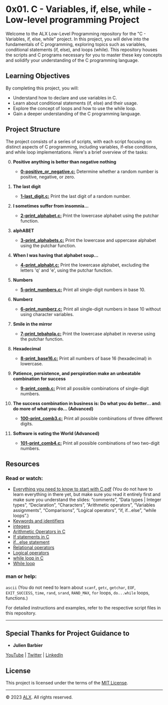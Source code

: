 # 0x01. C - Variables, if, else, while - Low-level programming Project

Welcome to the ALX Low-Level Programming repository for the "C - Variables, if, else, while" project. In this project, you will delve into the fundamentals of C programming, exploring topics such as variables, conditional statements (if, else), and loops (while). This repository houses the scripts and C programs necessary for you to master these key concepts and solidify your understanding of the C programming language.

## Learning Objectives

By completing this project, you will:

- Understand how to declare and use variables in C.
- Learn about conditional statements (if, else) and their usage.
- Explore the concept of loops and how to use the while loop.
- Gain a deeper understanding of the C programming language.

## Project Structure

The project consists of a series of scripts, with each script focusing on distinct aspects of C programming, including variables, if-else conditions, and while loop implementations. Here's a brief overview of the tasks:

0. **Positive anything is better than negative nothing**
    - **[0-positive_or_negative.c:](0-positive_or_negative.c)** Determine whether a random number is positive, negative, or zero.

1. **The last digit**
    - **[1-last_digit.c:](1-last_digit.c)** Print the last digit of a random number.

2. **I sometimes suffer from insomnia...**
    - **[2-print_alphabet.c:](2-print_alphabet.c)** Print the lowercase alphabet using the putchar function.

3. **alphABET**
    - **[3-print_alphabets.c:](3-print_alphabets.c)** Print the lowercase and uppercase alphabet using the putchar function.

4. **When I was having that alphabet soup...**
    - **[4-print_alphabt.c:](4-print_alphabt.c)** Print the lowercase alphabet, excluding the letters 'q' and 'e', using the putchar function.

5. **Numbers**
    - **[5-print_numbers.c:](5-print_numbers.c)** Print all single-digit numbers in base 10.

6. **Numberz**
    - **[6-print_numberz.c:](6-print_numberz.c)** Print all single-digit numbers in base 10 without using character variables.

7. **Smile in the mirror**
    - **[7-print_tebahpla.c:](7-print_tebahpla.c)** Print the lowercase alphabet in reverse using the putchar function.

8. **Hexadecimal**
    - **[8-print_base16.c:](8-print_base16.c)** Print all numbers of base 16 (hexadecimal) in lowercase.

9. **Patience, persistence, and perspiration make an unbeatable combination for success**
    - **[9-print_comb.c:](9-print_comb.c)** Print all possible combinations of single-digit numbers.

10. **The success combination in business is: Do what you do better... and: do more of what you do... (Advanced)**
    - **[100-print_comb3.c:](100-print_comb3.c)** Print all possible combinations of three different digits.

11. **Software is eating the World (Advanced)**
    - **[101-print_comb4.c:](101-print_comb4.c)** Print all possible combinations of two two-digit numbers.


## Resources

### Read or watch:

- [Everything you need to know to start with C.pdf](https://s3.amazonaws.com/alx-intranet.hbtn.io/uploads/misc/2022/4/e0ccf91eec6b977a9e00ed384dc285df9c2772e3.pdf?X-Amz-Algorithm=AWS4-HMAC-SHA256&X-Amz-Credential=AKIARDDGGGOUSBVO6H7D%2F20230924%2Fus-east-1%2Fs3%2Faws4_request&X-Amz-Date=20230924T230306Z&X-Amz-Expires=86400&X-Amz-SignedHeaders=host&X-Amz-Signature=7be066b686e000a1d16808e35d7fa9ceeaa12a07e0fbaca3dd443f928532fd75) (You do not have to learn everything in there yet, but make sure you read it entirely first and make sure you understand the slides: “comments”, “Data types | Integer types”, “Declaration”, “Characters”, “Arithmetic operators”, “Variables assignments”, “Comparisons”, “Logical operators”, “if, if…else”, “while loops”.)
- [Keywords and identifiers](https://publications.gbdirect.co.uk//c_book/chapter2/keywords_and_identifiers.html)
- [integers](https://publications.gbdirect.co.uk//c_book/chapter2/integral_types.html)
- [Arithmetic Operators in C](https://www.tutorialspoint.com/cprogramming/c_arithmetic_operators.htm)
- [If statements in C](https://www.cprogramming.com/tutorial/c/lesson2.html)
- [if…else statement](https://www.tutorialspoint.com/cprogramming/if_else_statement_in_c.htm)
- [Relational operators](https://www.tutorialspoint.com/cprogramming/c_relational_operators.htm)
- [Logical operators](https://www.fresh2refresh.com/c-programming/c-operators-expressions/c-logical-operators/)
- [while loop in C](https://www.tutorialspoint.com/cprogramming/c_while_loop.htm)
- [While loop](https://www.youtube.com/watch?v=Ju1LYO9pkaI)

### man or help:

`ascii` (You do not need to learn about `scanf`, `getc`, `getchar`, `EOF`, `EXIT_SUCCESS`, `time`, `rand`, `srand`, `RAND_MAX`, `for` loops, `do...while` loops, functions.)

For detailed instructions and examples, refer to the respective script files in this repository.

---

## Special Thanks for Project Guidance to 

- **Julien Barbier**

[YouTube](https://www.youtube.com/@0xJulien) | [Twitter](https://twitter.com/julienbarbier42) | [LinkedIn](https://www.linkedin.com/in/julienbarbier/)

## License

This project is licensed under the terms of the [MIT License](https://www.alxafrica.com/terms-conditions-portal/).

---

© 2023 [ALX](https://www.alxafrica.com/). All rights reserved.
